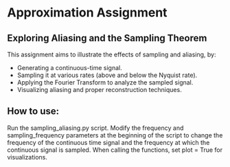# Approximation Assignment

## Exploring Aliasing and the Sampling Theorem
This assignment aims to illustrate the effects of sampling and aliasing, by:

* Generating a continuous-time signal.
* Sampling it at various rates (above and below the Nyquist rate).
* Applying the Fourier Transform to analyze the sampled signal.
* Visualizing aliasing and proper reconstruction techniques.


## How to use:
Run the sampling_aliasing.py script. Modify the frequency and sampling_frequency parameters at the beginning of the script to change the frequency of the continuous time signal and the frequency at which the continuous signal is sampled. When calling the functions, set plot = True for visualizations. 

